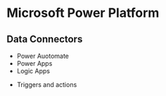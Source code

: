 # Microsoft Power Platform

## Data Connectors
- Power Auotomate
- Power Apps
- Logic Apps

+ Triggers and actions

